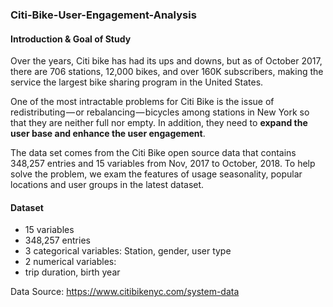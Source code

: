 ### Citi-Bike-User-Engagement-Analysis

#### Introduction & Goal of Study

Over the years, Citi bike has had its ups and downs, but as of October 2017, there are 706 stations, 12,000 bikes, and over 160K subscribers, making the service the largest bike sharing program in the United States.

One of the most intractable problems for Citi Bike is the issue of redistributing — or rebalancing — bicycles among stations in New York so that they are neither full nor empty. In addition, they need to **expand the user base and enhance the user engagement**.

The data set comes from the Citi Bike open source data that contains 348,257 entries and 15 variables from Nov, 2017 to October, 2018. To help solve the problem, we exam the features of usage seasonality, popular locations and user groups in the latest dataset.

#### Dataset

* 15 variables
* 348,257 entries
* 3 categorical variables:  Station, gender, user type
* 2 numerical variables: 
* trip duration, birth year

Data Source: https://www.citibikenyc.com/system-data
